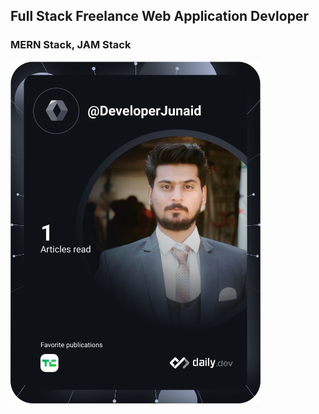 ## Full Stack Freelance Web Application Devloper
### MERN Stack, JAM Stack 
<a href="https://app.daily.dev/DeveloperJunaid"><img src="https://github.com/developer-junaid/developer-junaid/blob/master/devcard.svg" width="400" alt="Developer Junaid's Dev Card"/></a>
